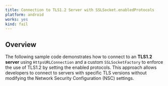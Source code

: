 ```yaml
---
title: Connection to TLS1.2 Server with SSLSocket.enabledProtocols
platform: android
works: yes
kind: fail
---
```


## Overview

The following sample code demonstrates how to connect to an **TLS1.2 server** using `HttpsURLConnection` and a custom `SSLSocketFactory` to enforce the use of TLS1.2 by setting the enabled protocols. This approach allows developers to connect to servers with specific TLS versions without modifying the Network Security Configuration (NSC) settings.
